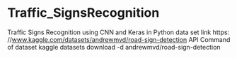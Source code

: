 # Traffic_SignsRecognition

Traffic Signs Recognition using CNN and Keras in Python
data set link https:  //www.kaggle.com/datasets/andrewmvd/road-sign-detection
API Command of dataset    kaggle datasets download -d andrewmvd/road-sign-detection
